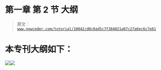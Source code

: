 # 第一章 第 2 节 大纲

> 原文：[`www.nowcoder.com/tutorial/10042/d0c8ad5c7f384021a07c27a6ec6c7e61`](https://www.nowcoder.com/tutorial/10042/d0c8ad5c7f384021a07c27a6ec6c7e61)

# 本专刊大纲如下：

![](img/4799a29d1ddb39b0f39e23655fd84b64.png)![](img/e3bf2140a4153bedc1be63beb7476ba3.png)